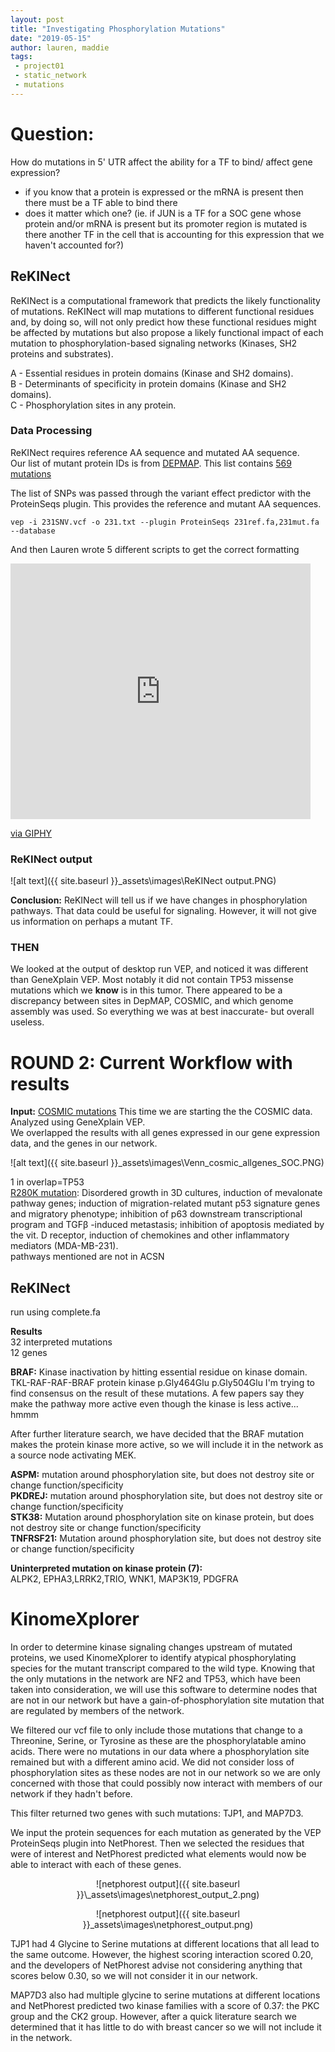 ```yaml
---
layout: post
title: "Investigating Phosphorylation Mutations"
date: "2019-05-15"
author: lauren, maddie
tags:
 - project01
 - static_network
 - mutations
---
```


# Question:
How do mutations in 5' UTR affect the ability for a TF to bind/ affect gene expression?
  - if you know that a protein is expressed or the mRNA is present then there must be a TF able to bind there
  - does it matter which one? (ie. if JUN is a TF for a SOC gene whose protein and/or mRNA is present but its promoter region is mutated is there another TF in the cell that is accounting for this expression that we haven't accounted for?)

## ReKINect

ReKINect is a computational framework that predicts the likely functionality of mutations. ReKINect will map mutations to different functional residues and, by doing so, will not only predict how these functional residues might be affected by mutations but also propose a likely functional impact of each mutation to phosphorylation-based signaling networks (Kinases, SH2 proteins and substrates).

A - Essential residues in protein domains (Kinase and SH2 domains).  
B - Determinants of specificity in protein domains (Kinase and SH2 domains).  
C - Phosphorylation sites in any protein.


### Data Processing
ReKINect requires reference AA sequence and mutated AA sequence.  
Our list of mutant protein IDs is from [DEPMAP](https://depmap.org/portal/cell_line/MDAMB231_BREAST?tab=mutation). This list contains [569 mutations](https://github.com/VeraLiconaResearchGroup/CancerReversion/blob/master/_projects/project1/MDAMB231_BREAST%20mutations.csv)  

The list of SNPs was passed through the variant effect predictor with the ProteinSeqs plugin. This provides the reference and mutant AA sequences.

```
vep -i 231SNV.vcf -o 231.txt --plugin ProteinSeqs 231ref.fa,231mut.fa --database
```
And then Lauren wrote 5 different scripts to get the correct formatting
<iframe src="https://giphy.com/embed/eBCnpuRGBhQGY" width="480" height="409" frameBorder="0" class="giphy-embed" allowFullScreen></iframe><p><a href="https://giphy.com/gifs/mondays-eBCnpuRGBhQGY">via GIPHY</a></p>

### ReKINect output
![alt text]({{ site.baseurl }}\_assets\images\ReKINect output.PNG)

**Conclusion:** ReKINect will tell us if we have changes in phosphorylation pathways. That data could be useful for signaling. However, it will not give us information on perhaps a mutant TF.

### THEN
We looked at the output of desktop run VEP, and noticed it was different than GeneXplain VEP. Most notably it did not contain TP53 missense mutations which we **know** is in this tumor.
There appeared to be a discrepancy between sites in DepMAP, COSMIC, and which genome assembly was used.
So everything we was at best inaccurate- but overall useless.


# ROUND 2: Current Workflow with results
**Input:** [COSMIC mutations](https://platform.genexplain.com/bioumlweb/#de=data/Projects/SalazarCortes%20DataAnalysis/Data/Gastonguay/MDAMB231/231SNV_COSMIC%20table%20filtered_framemisssplicedel%20Ensembl)
This time we are starting the the COSMIC data.  
Analyzed using GeneXplain VEP.  
We overlapped the results with all genes expressed in our gene expression data, and the genes in our network.


![alt text]({{ site.baseurl }}\_assets\images\Venn_cosmic_allgenes_SOC.PNG)

1 in overlap=TP53  
[R280K mutation](www.pubmedcentral.nih.gov/articlerender.fcgi?artid=PMC3483014): Disordered growth in 3D cultures, induction of mevalonate pathway genes; induction of migration-related mutant p53 signature genes and migratory phenotype; inhibition of p63 downstream transcriptional program and TGFβ -induced metastasis; inhibition of apoptosis mediated by the vit. D receptor, induction of chemokines and other inflammatory mediators (MDA-MB-231).  
pathways mentioned are not in ACSN
## ReKINect
run using complete.fa

**Results**  
32 interpreted mutations  
12 genes

**BRAF:**  Kinase inactivation by hitting essential residue on kinase domain. TKL-RAF-RAF-BRAF protein kinase
p.Gly464Glu
p.Gly504Glu
I'm trying to find consensus on the result of these mutations. A few papers say they make the pathway more active even though the kinase is less active... hmmm

After further literature search, we have decided that the BRAF mutation makes the protein kinase more active, so we will include it in the network as a source node activating MEK.

**ASPM:** mutation around phosphorylation site, but does not destroy site or change function/specificity  
**PKDREJ:** mutation around phosphorylation site, but does not destroy site or change function/specificity  
**STK38:** Mutation around phosphorylation site on kinase protein, but does not destroy site or change function/specificity  
**TNFRSF21:** Mutation around phosphorylation site, but does not destroy site or change function/specificity  


**Uninterpreted mutation on kinase protein (7):**  
ALPK2, EPHA3,LRRK2,TRIO, WNK1, MAP3K19, PDGFRA


# KinomeXplorer
In order to determine kinase signaling changes upstream of mutated proteins, we used KinomeXplorer to identify atypical phosphorylating species for the mutant transcript compared to the wild type. Knowing that the only mutations in the network are NF2 and TP53, which have been taken into consideration, we will use this software to determine nodes that are not in our network but have a gain-of-phosphorylation site mutation that are regulated by members of the network.  

We filtered our vcf file to only include those mutations that change to a Threonine, Serine, or Tyrosine as these are the phosphorylatable amino acids. There were no mutations in our data where a phosphorylation site remained but with a different amino acid. We did not consider loss of phosphorylation sites as these nodes are not in our network so we are only concerned with those that could possibly now interact with members of our network if they hadn't before.

This filter returned two genes with such mutations: TJP1, and MAP7D3. 

We input the protein sequences for each mutation as generated by the VEP ProteinSeqs plugin into NetPhorest. Then we selected the residues that were of interest and NetPhorest predicted what elements would now be able to interact with each of these genes. 

<div style="text-align:center" markdown="1">
![netphorest output]({{ site.baseurl }}\_assets\images\netphorest_output_2.png)

![netphorest output]({{ site.baseurl }}\_assets\images\netphorest_output.png)
</div>

TJP1 had 4 Glycine to Serine mutations at different locations that all lead to the same outcome. However, the highest scoring interaction scored 0.20, and the developers of NetPhorest advise not considering anything that scores below 0.30, so we will not consider it in our network. 

MAP7D3 also had multiple glycine to serine mutations at different locations and NetPhorest predicted two kinase families with a score of 0.37: the PKC group and the CK2 group. However, after a quick literature search we determined that it has little to do with breast cancer so we will not include it in the network.
